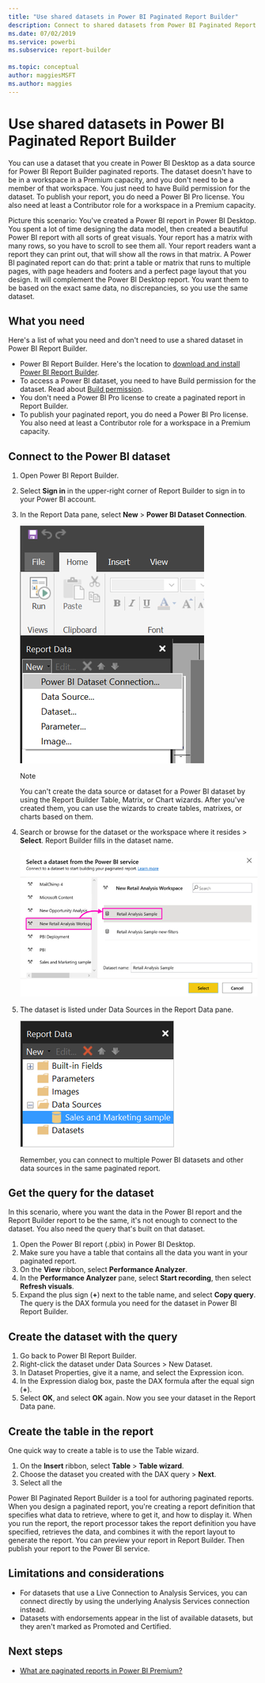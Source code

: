 ```yaml
---
title: "Use shared datasets in Power BI Paginated Report Builder"
description: Connect to shared datasets from Power BI Paginated Report Builder.
ms.date: 07/02/2019
ms.service: powerbi
ms.subservice: report-builder

ms.topic: conceptual
author: maggiesMSFT
ms.author: maggies
---
```

# Use shared datasets in Power BI Paginated Report Builder

You can use a dataset that you create in Power BI Desktop as a data source for Power BI Report Builder paginated reports. The dataset doesn't have to be in a workspace in a Premium capacity, and you don't need to be a member of that workspace. You just need to have Build permission for the dataset. To publish your report, you do need a Power BI Pro license. You also need at least a Contributor role for a workspace in a Premium capacity.

Picture this scenario: You've created a Power BI report in Power BI Desktop. You spent a lot of time designing the data model, then created a beautiful Power BI report with all sorts of great visuals. Your report has a matrix with many rows, so you have to scroll to see them all. Your report readers want a report they can print out, that will show all the rows in that matrix. A Power BI paginated report can do that: print a table or matrix that runs to multiple pages, with page headers and footers and a perfect page layout that you design. It will complement the Power BI Desktop report. You want them to be based on the exact same data, no discrepancies, so you use the same dataset.

## What you need

Here's a list of what you need and don't need to use a shared dataset in Power BI Report Builder.

- Power BI Report Builder. Here's the location to [download and install Power BI Report Builder](https://go.microsoft.com/fwlink/?linkid=2086513).
- To access a Power BI dataset, you need to have Build permission for the dataset. Read about [Build permission](service-datasets-across-workspaces.md#build-permission-for-datasets).
- You don't need a Power BI Pro license to create a paginated report in Report Builder. 
- To publish your paginated report, you do need a Power BI Pro license. You also need at least a Contributor role for a workspace in a Premium capacity. 

## Connect to the Power BI dataset

1. Open Power BI Report Builder.
1. Select **Sign in** in the upper-right corner of Report Builder to sign in to your Power BI account.
1. In the Report Data pane, select **New** > **Power BI Dataset Connection**.

    ![New dataset in the Report Data pane](media/report-builder-shared-datasets/power-bi-report-builder-new-dataset.png)

    > [!NOTE]
    > You can't create the data source or dataset for a Power BI dataset by using the Report Builder Table, Matrix, or Chart wizards. After you've created them, you can use the wizards to create tables, matrixes, or charts based on them.

1. Search or browse for the dataset or the workspace where it resides > **Select**.
    Report Builder fills in the dataset name.

    ![Select dataset](media/report-builder-shared-datasets/power-bi-report-builder-select-dataset.png)
    
1. The dataset is listed under Data Sources in the Report Data pane.

    ![Dataset under Data Sources in the Report Data pane](media/report-builder-shared-datasets/power-bi-report-builder-data-source.png)

    Remember, you can connect to multiple Power BI datasets and other data sources in the same paginated report.


## Get the query for the dataset

In this scenario, where you want the data in the Power BI report and the Report Builder report to be the same, it's not enough to connect to the dataset. You also need the query that's built on that dataset.

1. Open the Power BI report (.pbix) in Power BI Desktop.
1. Make sure you have a table that contains all the data you want in your paginated report. 
1. On the **View** ribbon, select **Performance Analyzer**.
1. In the **Performance Analyzer** pane, select **Start recording**, then select **Refresh visuals**.
1. Expand the plus sign (**+**) next to the table name, and select **Copy query**. The query is the DAX formula you need for the dataset in Power BI Report Builder.

## Create the dataset with the query

1. Go back to Power BI Report Builder.
1. Right-click the dataset under Data Sources > New Dataset.
1. In Dataset Properties, give it a name, and select the Expression icon.
1. In the Expression dialog box, paste the DAX formula after the equal sign (**+**).
1. Select **OK**, and select **OK** again.
    Now you see your dataset in the Report Data pane.

## Create the table in the report

One quick way to create a table is to use the Table wizard.

1. On the **Insert** ribbon, select **Table** > **Table wizard**.
1. Choose the dataset you created with the DAX query > **Next**.
1. Select all the 

Power BI Paginated Report Builder is a tool for authoring paginated reports.  When you design a paginated report, you're creating a report definition that specifies what data to retrieve, where to get it, and how to display it. When you run the report, the report processor takes the report definition you have specified, retrieves the data, and combines it with the report layout to generate the report. You can preview your report in Report Builder. Then publish your report to the Power BI service.

## Limitations and considerations 

- For datasets that use a Live Connection to Analysis Services, you can connect directly by using the underlying Analysis Services connection instead.
- Datasets with endorsements appear in the list of available datasets, but they aren't marked as Promoted and Certified. 


## Next steps

- [What are paginated reports in Power BI Premium?](paginated-reports-report-builder-power-bi.md)